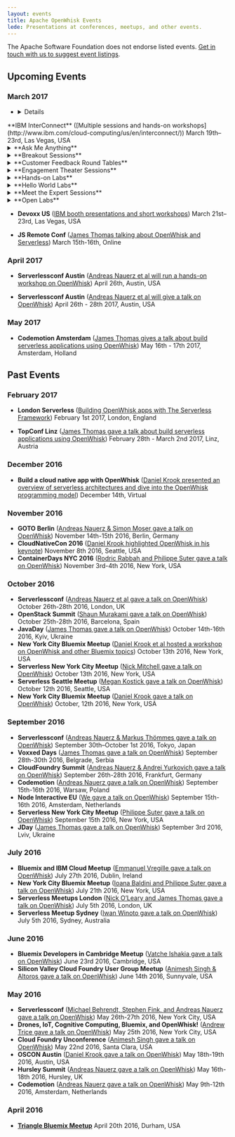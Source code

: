 ```yaml
---
layout: events
title: Apache OpenWhisk Events
lede: Presentations at conferences, meetups, and other events.
---
```


The Apache Software Foundation does not endorse listed events. [Get in touch with us to suggest event listings](/social).

## Upcoming Events

### March 2017

- <details>
<summary>**IBM InterConnect** ([Multiple sessions and hands-on workshops](http://www.ibm.com/cloud-computing/us/en/interconnect/)) March 19th–23rd, Las Vegas, USA</summary>
<details><summary>**Ask Me Anything**</summary>
<ul>
<li>BAS-7291: Bluemix OpenWhisk: Ask Me Anything Expert Station; Tue 21-Mar 01:00 PM - 02:45 PM; Concourse, Bayside B, Level 1 DevZone Ask Me Anything; Carlos Santana (IBM)</li>
</ul>
</details>
<details><summary>**Breakout Sessions**</summary>
<ul>
<li>([BAS-4467](https://myibm.ibm.com/events/interconnect/all-sessions/session/4467A)): Containerize, PaaS or Go Serverless?: A Case Study in Application Deployment Models; Tue, 21-Mar 11:30 AM - 12:15 PM; Mandalay Bay North, Level 0 Islander G; Phil Estes (IBM), Lin Sun (IBM)</li>
<li>BBM-3351: MediaSpirit: A Bluemix and OpenWhisk Love Story; Mon, 20-Mar 02:00 PM - 02:45 PM;	Mandalay Bay North, Level 0 South Pacific G; Barry Nijenhuis (SiteSpirit), Andreas Nauerz (IBM)</li>
<li>BCP-1081: What’s New with the IBM Bluemix Core Platform?; Thu, 23-Mar 09:30 AM - 10:15 AM; Mandalay Bay North, Level 0 South Pacific E; Simon Daniel Moser (IBM), Michael Behrendt (IBM)</li>
<li>BCS-1596: Computation in Real-time on the Network; Wed, 22-Mar 02:00 PM - 02:45 PM;	Mandalay Bay North, Level 0 South Pacific B; Dan Zeitman, PubNub (IBM Business Partner)</li>
<li>BMO-2724: Create Event-Driven iOS Apps Using IBM Mobile Foundation, OpenWhisk Runtime and Server-Side Swift; Mon, 20-Mar 03:15 PM - 04:00 PM; Mandalay Bay North, Level 0 South Pacific D; Srinivasan Nanduri (IBM), Girish Dhanakshirur (IBM)</li>
<li>BMO-5811: Managing Video Assets in the Cloud with Object Storage and Node.js; Wed, 22-Mar 08:00 AM - 08:45 AM; Mandalay Bay North, Level 0 South Pacific D; Andrew Trice (IBM)</li>
<li>BOP-4073: Serverless, Event-Driven Architectures and Bluemix OpenWhisk: Overview and IBM's Technical Strategy; Wed, 22-Mar 02:00 PM - 02:45 PM; Mandalay Bay North, Level 0 South Pacific H; Michael Behrendt (IBM), Andreas Nauerz (IBM)</li>
<li>BOP-5064: OpenWhisk, Adobe, and developerWorks Open for High-Powered Applications; Wed, 22-Mar 08:00 AM - 08:45 AM;	Mandalay Bay North, Level 0 South Pacific J; Andreas Nauerz (IBM), Felix Meschberger (Adobe)</li>
<li>BOP-5421: How to Build Homogeneously from One Source Repository to Mobile and Microservices Targets; Wed, 22-Mar 09:00 AM - 09:45 AM; Mandalay Bay North, Level 0 South Pacific J; Roland Barcia (IBM), John Pearson (Wakefern)</li>
<li>BOP-5513: Serverless Architectures in Banking: OpenWhisk on IBM Bluemix at Santander; Tue, 21-Mar 03:45 PM - 04:30 PM; Mandalay Bay North, Level 0 South Pacific J; Daniel Krook (IBM), Luis Enriquez (Banco Santander)</li>
<li>CLC-3044: Retail Customer Feedback: Case Study with OpenWhisk, Watson and Mobile Services on IBM Bluemix; Wed, 22-Mar 01:00 PM - 01:45 PM; Mandalay Bay South, Level 2 Lagoon F; Thejaswini Ramachandra (IBM), Srinivasan Nanduri (IBM)</li>
<li>HHA-4460: Combining OpenWhisk (Serverless), OpenAPI (Swagger) and IBM API Connect to Build Powerful APIs; Wed, 22-Mar 04:15 PM - 05:00 PM; Mandalay Bay South, Level 2 Breakers C; Joe Sepi (IBM)</li>
<li>HHA-6324: How to Secure and Control API, Microservices and Serverless Workloads; Thu, 23-Mar 10:30 AM - 11:15 AM; Mandalay Bay South, Level 2 Lagoon H;	Shiu-Fun Poon (IBM), Matt Roberts (IBM), Krithika Prakash (IBM)</li>
<li>HMT-3248: Integrating New Tools into IBM Bluemix Continuous Delivery Toolchains; Wed, 22-Mar 02:00 PM - 02:45 PM; Mandalay Bay South, Level 2 Mandalay Bay Ballroom D; Chris Brealey (IBM), Simon Kaegi (IBM)</li>
<li>NBS-1427: Serverless: Where We are Now and Where We're Heading; Sun, 19-Mar 09:30 AM - 10:30 AM; Mandalay Bay South, Level 2 Reef A; Michael Behrendt (IBM), Andreas Nauerz (IBM)</li>
</ul>
</details>
<details><summary>**Customer Feedback Round Tables**</summary>
<ul>
<li>BAS-6671: Shaping the Future of Serverless APIs and Microservices in IBM Bluemix; Mon, 20-Mar 01:00 PM - 01:45 PM; Mandalay Bay North, Level 0 Coral A; Carlos Santana (IBM), Sajan Sankaran (IBM), Andrew Hoyt (IBM)</li>
<li>BAS-6671: Shaping the Future of Serverless APIs and Microservices in IBM Bluemix; Wed, 22-Mar 08:00 AM - 08:45 AM; Mandalay Bay North, Level 0 Coral A; Carlos Santana (IBM), Sajan Sankaran (IBM), Andrew Hoyt (IBM)</li>
<li>HHA-6637: Shaping the Future of IBM DataPower and API Gateways;	Mon, 20-Mar	11:15 AM - 12:00 PM; Mandalay Bay North, Level 0 Coral A; Tony Ffrench (IBM), Ozair Sheikh (IBM)</li>
</ul>
</details>
<details><summary>**Engagement Theater Sessions**</summary>
<ul>
<li>BOP-6522: Build a Cloud Native App with Apache OpenWhisk; Wed, 22-Mar 11:45 AM - 12:05 PM; Concourse, Bayside B, Level 1 Engagement Theater Booth #649;	Daniel Krook (IBM)</li>
</ul>
</details>
<details><summary>**Hands-on Labs**</summary>
<ul>
<li>BAS-3163: Serverless Bots: Create Efficient Inexpensive, Event-Driven Bots with Node.js and OpenWhisk; Mon, 20-Mar 03:15 PM - 05:00 PM; Mandalay Bay South, Level 3 South Seas B; Erin McKean (IBM)</li>
<li>BAS-3397: Event-Driven and Serverless Computing with IBM Bluemix OpenWhisk; Tue, 21-Mar 01:30 PM - 05:30 PM; Mandalay Bay South, Level 3 South Seas I1;	Andreas Nauerz (IBM), Carlos Santana (IBM)</li>
<li>BCP-2450: Working with IBM OpenWhisk in Bluemix; Mon, 20-Mar 04:15 PM - 05:00 PM; Mandalay Bay South, Level 3 South Seas I1; Budi Darmawan (IBM), Pam Geiger (IBM)</li>
<li>BCS-2256: Build Your First Cognitive Chatbot Using OpenWhisk; Wed, 22-Mar 03:15 PM - 05:00 PM; Mandalay Bay South, Level 3 South Seas B; Carlos Santana (IBM), Andreas Nauerz (IBM)</li>
</ul>
</details>
<details><summary>**Hello World Labs**</summary>
<ul>
<li>BAS-7070: Event-Driven and Serverless Computing with IBM Bluemix OpenWhisk: Learn the Basics Hands-On Now!;	Wed, 22-Mar	09:00 AM - 12:45 PM; Concourse, Bayside B, Level 1 DevZone Hello World Lab #4; Andreas Nauerz (IBM)</li>
</ul>
</details>
<details><summary>**Meet the Expert Sessions**</summary>
<ul>
<li>BOP-7122: Creating Serverless IoT Applications Using OpenWhisk, Docker and Node-RED; Wed, 22-Mar 09:00 AM - 09:45 AM; Concourse, Bayside B, Level 1 Meet the Experts Forum #1; Kalonji Bankole (IBM), Alex Glikson (IBM)</li>
</ul>
</details>
<details><summary>**Open Labs**</summary>
<ul>
<li>9002: Event-driven and Serverless Computing with IBM Bluemix OpenWhisk: Learn the basics now!; Mon - Thurs drop In;	Mandalay Bay North, South Seas E&F; Andreas Nauerz (IBM)</li>
</ul>
</details>
</details>
  
- **Devoxx US** ([IBM booth presentations and short workshops](https://devoxx.us/))
  March 21st–23rd, Las Vegas, USA

- **JS Remote Conf** ([James Thomas talking about OpenWhisk and Serverless](https://devchat.tv/conferences/js-remote-conf-2017)) March 15th-16th, Online

### April 2017

- **Serverlessconf Austin** ([Andreas Nauerz et al will run a hands-on workshop on OpenWhisk](https://medium.com/openwhisk/openwhisk-workshop-at-the-serverless-conference-in-austin-sign-up-now-c2b88f5bac9d#.73xz9bl16)) April 26th, Austin, USA

- **Serverlessconf Austin** ([Andreas Nauerz et al will give a talk on OpenWhisk](http://austin.serverlessconf.io/)) April 26th - 28th 2017, Austin, USA

### May 2017

- **Codemotion Amsterdam** ([James Thomas gives a talk about build serverless applications using OpenWhisk](http://amsterdam2017.codemotionworld.com/)) May 16th - 17th 2017, Amsterdam, Holland

## Past Events

### February 2017

- **London Serverless** ([Building OpenWhisk apps with The Serverless Framework](https://www.twitch.tv/videos/119142073)) February 1st 2017, London, England

- **TopConf Linz** ([James Thomas gave a talk about build serverless applications using OpenWhisk](http://topconf.com/linz-2017/)) February 28th - March 2nd 2017, Linz, Austria

### December 2016

- **Build a cloud native app with OpenWhisk** ([Daniel Krook presented an overview of serverless architectures and dive into the OpenWhisk programming model](https://developer.ibm.com/tv/build-a-cloud-native-app-with-openwhisk-event-registration/))
  December 14th, Virtual

### November 2016

- **GOTO Berlin** ([Andreas Nauerz & Simon Moser gave a talk on OpenWhisk](https://gotocon.com/berlin-2016/))
  November 14th-15th 2016, Berlin, Germany
- **CloudNativeCon 2016** ([Daniel Krook highlighted OpenWhisk in his keynote](https://cnkc16.sched.org/event/8K4c))
  November 8th 2016, Seattle, USA
- **ContainerDays NYC 2016** ([Rodric Rabbah and Philippe Suter gave a talk on OpenWhisk](http://dynamicinfradays.org/events/2016-nyc/))
  November 3rd-4th 2016, New York, USA

### October 2016

- **Serverlessconf** ([Andreas Nauerz et al gave a talk on OpenWhisk](http://london.serverlessconf.io/))
  October 26th-28th 2016, London, UK
- **OpenStack Summit** ([Shaun Murakami gave a talk on OpenWhisk](https://www.openstack.org/summit/barcelona-2016/))
  October 25th-28th 2016, Barcelona, Spain
- **JavaDay** ([James Thomas gave a talk on OpenWhisk](http://javaday.org.ua/kyiv/))
  October 14th-16th 2016, Kyiv, Ukraine
- **New York City Bluemix Meetup** ([Daniel Krook et al hosted a workshop on OpenWhisk and other Bluemix topics](http://www.meetup.com/nyc-bluemix/events/233970408/))
  October 13th 2016, New York, USA
- **Serverless New York City Meetup** ([Nick Mitchell gave a talk on OpenWhisk](http://www.meetup.com/Serverless-NYC/events/234479192/))
  October 13th 2016, New York, USA
- **Serverless Seattle Meetup** ([Megan Kostick gave a talk on OpenWhisk](http://www.meetup.com/Serverless-Seattle/events/233807991/))
  October 12th 2016, Seattle, USA
- **New York City Bluemix Meetup** ([Daniel Krook gave a talk on OpenWhisk](http://www.meetup.com/nyc-bluemix/events/233968352/))
  October, 12th 2016, New York, USA

### September 2016

- **Serverlessconf** ([Andreas Nauerz & Markus Thömmes gave a talk on OpenWhisk](http://tokyo.serverlessconf.io/))
  September 30th–October 1st 2016, Tokyo, Japan
- **Voxxed Days** ([James Thomas gave a talk on OpenWhisk](https://belgrade.voxxeddays.com/))
  September 28th-30th 2016, Belgrade, Serbia
- **CloudFoundry Summit** ([Andreas Nauerz & Andrei Yurkovich gave a talk on OpenWhisk](https://www.cloudfoundry.org/community/summits/program/about/?summitId=11993/))
  September 26th-28th 2016, Frankfurt, Germany
- **Codemotion** ([Andreas Nauerz gave a talk on OpenWhisk](http://warsaw2016.codemotionworld.com/))
  September 15th-16th 2016, Warsaw, Poland
- **Node Interactive EU** ([We gave a talk on OpenWhisk](http://events.linuxfoundation.org/events/node-interactive-europe/))
  September 15th-16th 2016, Amsterdam, Netherlands
- **Serverless New York City Meetup** ([Philippe Suter gave a talk on OpenWhisk](http://www.meetup.com/Serverless-NYC/events/233736279/))
  September 15th 2016, New York, USA
- **JDay** ([James Thomas gave a talk on OpenWhisk](http://www.jday.com.ua/))
  September 3rd 2016, Lviv, Ukraine

### July 2016

- **Bluemix and IBM Cloud Meetup** ([Emmanuel Vregille gave a talk on OpenWhisk](http://www.irishdev.com/Home/Events/1191-Bluemix-and-IBM-Cloud-Meetup.html))
  July 27th 2016, Dublin, Ireland
- **New York City Bluemix Meetup** ([Ioana Baldini and Philippe Suter gave a talk on OpenWhisk](http://www.meetup.com/nyc-bluemix/events/231944252/))
  July 21th 2016, New York, USA
- **Serverless Meetups London** ([Nick O’Leary and James Thomas gave a talk on OpenWhisk](http://www.meetup.com/Serverless-London/))
  July 5th 2016, London, UK
- **Serverless Meetup Sydney** ([Iwan Winoto gave a talk on OpenWhisk](http://www.meetup.com/Sydney-Serverless-Meetup-Group/events/232020422/))
  July 5th 2016, Sydney, Australia

### June 2016

- **Bluemix Developers in Cambridge Meetup** ([Vatche Ishakia gave a talk on OpenWhisk](http://www.meetup.com/Bluemix-Developers-in-Cambridge/events/231783149/))
  June 23rd 2016, Cambridge, USA
- **Silicon Valley Cloud Foundry User Group Meetup** ([Animesh Singh & Altoros gave a talk on OpenWhisk](http://www.meetup.com/CloudFoundry/events/231791789/))
  June 14th 2016, Sunnyvale, USA

### May 2016

- **Serverlessconf** ([Michael Behrendt, Stephen Fink, and Andreas Nauerz gave a talk on OpenWhisk](http://serverlessconf.io/))
  May 26th-27th 2016, New York City, USA
- **Drones, IoT, Cognitive Computing, Bluemix, and OpenWhisk!** ([Andrew Trice gave a talk on OpenWhisk](http://www.meetup.com/nyc-bluemix/events/231021166/))
  May 25th 2016, New York City, USA
- **Cloud Foundry Unconference** ([Animesh Singh gave a talk on OpenWhisk](http://www.meetup.com/CloudFoundry/events/227086817/))
  May 22nd 2016, Santa Clara, USA
- **OSCON Austin** ([Daniel Krook gave a talk on OpenWhisk](http://conferences.oreilly.com/oscon/open-source-us))
  May 18th-19th 2016, Austin, USA
- **Hursley Summit** ([Andreas Nauerz gave a talk on OpenWhisk](https://www-950.ibm.com/events/wwe/grp/grp004.nsf/v17_events?openform&lp=2016_hursley_landing_page&locale=en_US))
  May 16th-18th 2016, Hursley, UK
- **Codemotion** ([Andreas Nauerz gave a talk on OpenWhisk](http://amsterdam2016.codemotionworld.com/))
  May 9th-12th 2016, Amsterdam, Netherlands

### April 2016

- [**Triangle Bluemix Meetup**](http://www.meetup.com/rtpbluemix/events/229767420/)
  April 20th 2016, Durham, USA
